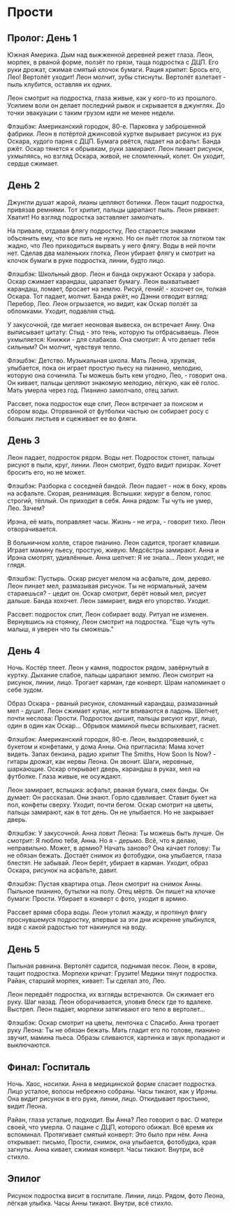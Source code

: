 <!--
Project: Brabus Stories
Company: EasyProTech LLC (www.easypro.tech)
Dev: Brabus
Date: 2025-09-04 16:09:50 UTC
Status: Created
Telegram: https://t.me/easyprotech
-->

# Прости

## Пролог: День 1

Южная Америка. Дым над выжженной деревней режет глаза. Леон, морпех, в рваной форме, ползёт по грязи, таща подростка с ДЦП. Его руки дрожат, сжимая смятый клочок бумаги. Рация хрипит: Брось его, Лео! Вертолёт уходит! Леон молчит, зубы стиснуты. Вертолёт взлетает - пыль клубится, оставляя их одних.

Леон смотрит на подростка, глаза живые, как у кого-то из прошлого. Усилием воли он делает последний рывок и скрывается в джунглях. До точки эвакуации с таким грузом идти не менее недели.

Флэшбэк: Американский городок, 80-е. Парковка у заброшенной фабрики. Леон в потёртой джинсовой куртке вырывает рисунок из рук Оскара, худого парня с ДЦП. Бумага рвётся, падает на асфальт. Банда ржёт. Оскар тянется к обрывкам, руки замирают. Леон пинает рисунок, ухмыляясь, но взгляд Оскара, живой, не сломленный, колет. Он уходит, сердце сжимает.

## День 2

Джунгли душат жарой, лианы цепляют ботинки. Леон тащит подростка, привязав ремнями. Тот хрипит, пальцы царапают пыль. Леон рявкает: Хватит! Но взгляд подростка заставляет замолчать.

На привале, отдавая флягу подростку, Лео старается знаками объсянить ему, что все пить не нужно. Но он пьёт глоток за глотком так жадно, что Лео приходиться вырвать у него флягу. Воды в ней почти нет. Сделав два маленьких глотка, Леон убирает флягу и смотрит на клочок бумаги в руке подростка, линии, будто лицо.

Флэшбэк: Школьный двор. Леон и банда окружают Оскара у забора. Оскар сжимает карандаш, царапает бумагу. Леон выхватывает карандаш, ломает, бросает на землю. Рисуй, гений! - хохочет он, толкая Оскара. Тот падает, молчит. Банда ржёт, но Дэнни отводит взгляд: Перебор, Лео. Леон огрызается, но видит, как Оскар ползёт за обломками. Уходит, подавляя стыд.

У закусочной, где мигает неоновая вывеска, он встречает Анну. Она выписывает цитату: Стыд - это тень, которую ты отбрасываешь. Леон ухмыляется: Книжки - для слабаков. Она смотрит: А что делает тебя сильным? Он молчит, чувствуя тепло.

Флэшбэк: Детство. Музыкальная школа. Мать Леона, хрупкая, улыбается, пока он играет простую пьесу на пианино, мелодию, которую она сочинила. Ты можешь быть кем угодно, Лео, - говорит она. Он кивает, пальцы цепляют знакомую мелодию, лёгкую, как её голос. Мать умерла через год. Пианино замолчало, отец запил.

Рассвет, пока подросток еще спит, Леон встречает за поиском и сбором воды. Оторванной от футболки частью он собирает росу с больших листьев и сцеживает ее во фляги.

## День 3

Леон падает, подросток рядом. Воды нет. Подросток стонет, пальцы рисуют в пыли, круг, линии. Леон смотрит, будто видит призрак. Хочет бросить его, но не может.

Флэшбэк: Разборка с соседней бандой. Леон падает - нож в боку, кровь на асфальте. Скорая, реанимация. Вспышки: хирург в белом, голос строгий, тёплый. Он приходит в себя. Анна рядом: Ты чуть не умер, Лео. Зачем?

Ирэна, её мать, поправляет часы. Жизнь - не игра, - говорит тихо. Леон отворачивается.

В больничном холле, старое пианино. Леон садится, трогает клавиши. Играет мамину пьесу, простую, живую. Медсёстры замирают. Анна и Ирэна смотрят, удивлённые. Анна шепчет: Я не знала... Леон уходит, не глядя.

Флэшбэк: Пустырь. Оскар рисует мелом на асфальте, дом, дерево. Леон пинает мел, размазывая рисунок. Ты не нормальный, зачем стараешься? - цедит он. Оскар смотрит, берёт новый мел, рисует дальше. Банда хохочет. Леон замирает, видя его упорство. Уходит.

Рассвет: подросток спит, Леон собирает воду. Ритуал не изменен. Вернувшись на стоянку, Леон смотрит на подростка. "Еще чуть чуть малыш, я уверен что ты сможешь."

## День 4

Ночь. Костёр тлеет. Леон у камня, подросток рядом, завёрнутый в куртку. Дыхание слабое, пальцы царапают землю. Леон смотрит на рисунок, линии, лицо. Трогает карман, где конверт. Шрам напоминает о себе зудом.

Образ Оскара - рваный рисунок, сломанный карандаш, размазанный мел - душит. Леон сжимает кулак, ногти впиваются в ладонь. Шепчет, почти неслова: Прости. Подросток дышит, пальцы рисуют круг, лицо, один в один как Оскар... Обрывок маминой пьесы вспыхивает, гаснет.

Флэшбэк: Американский городок, 80-е. Леон, выздоровевший, с букетом и конфетами, у дома Анны. Она пригласила: Мама хочет видеть. Запах бензина, радио хрипит The Smiths, How Soon Is Now? - гитары дрожат, как нервы Леона. Он звонит. Шаги, неровные, шаркающие. Оскар открывает дверь, карандаш в руках, мел на футболке. Глаза живые, не осуждают.

Леон замирает, вспышка: асфальт, рваная бумага, смех банды. Он думает: Он рассказал. Они знают. Горло сдавливает. Ставит букет на пол, конфеты сверху. Уходит, почти бегом. Оскар смотрит на цветы, пальцы замирают, как в тот день. Он не улыбается. Но не закрывает дверь.

Флэшбэк: У закусочной. Анна ловит Леона: Ты можешь быть лучше. Он смотрит: Я люблю тебя, Анна. Но я - дерьмо. Всё, что я делаю, неправильно. Может, в армию? Начать заново? Она качает голову: Ты не обязан бежать. Достаёт снимок из фотобудки, она улыбается, глаза блестят. Не забывай. Леон берёт, убирает в карман. Уходит, образ Оскара, рисунок на асфальте, давит.

Флэшбэк: Пустая квартира отца. Леон смотрит на снимок Анны. Пыльное пианино, бутылки на полу. Отец мёртв. Он пишет на клочке бумаги: Прости. Убирает в конверт с фото, уходит в армию.

Рассвет врямя сбора воды. Леон утолил жажду, и протянул флягу проснувшемуся подростку, впервые за эти дни искренне улыбнулся, видя с какой радостью тот накинулся на воду.

## День 5

Пыльная равнина. Вертолёт садится, поднимая песок. Леон, в крови, тащит подростка. Морпехи кричат: Грузите! Медики тянут подростка. Райан, старший морпех, кивает: Ты сделал это, Лео.

Леон передаёт подростка, их взгляды встречаются. Он сжимает его руку. Шаг назад. Леон оборачивается, уловив блеск где то вдалеке. Выстрел. Леон падает, морпехи затягивают его тело в вертолет...

Флэшбэк: Оскар смотрит на цветы, ленточка с Спасибо. Анна трогает руку Леона: Ты не обязан бежать. Мать гладит его по голове, пианино звучит, мамина пьеса. Образы сливаются, картинка и звук пропадают и выключаются.

## Финал: Госпиталь

Ночь. Хаос, носилки. Анна в медицинской форме спасает подростка. Лицо усталое, волосы небрежно собраны. Часы тикают, как у Ирэны. Она видит рисунок в его руке, линии, лицо. Откидывает простыню, видит Леона.

Райан, глаза усталые, подходит. Вы Анна? Лео говорил о вас. О матери своей, что умерла. О пацане с ДЦП, которого обижал. Всё время их вспоминал. Протягивает смятый конверт: Это было при нём. Анна открывает: письмо, Прости, снимок, она улыбается, фотобудка, края загнуты. Анна кивает, сжимая конверт. Часы тикают. Внутри, всё стихло.

## Эпилог

Рисунок подростка висит в госпитале. Линии, лицо. Рядом, фото Леона, лёгкая улыбка. Часы Анны тикают. Внутри, всё стихло.
